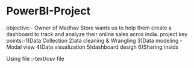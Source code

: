 # PowerBI-Project
objective:- Owner of Madhav Store wants us to help them create a dashboard to track and analyze their online sales acros india.
project key points:-1)Data Collection
                    2)ata cleaning & Wrangling
                    3)Data modeling - Modal view
                    4)Data visualization
                    5)dashboard desigh
                    6)Sharing insids

  Using file :-text/csv file
  
                    




